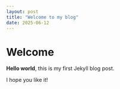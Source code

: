 ```yaml
---
layout: post
title: "Welcome to my blog"
date: 2025-06-12
---
```


# Welcome

**Hello world**, this is my first Jekyll blog post.

I hope you like it!
